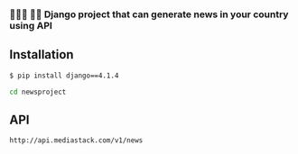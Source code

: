 <h3>   👩🏽‍💻 💪🏽 Django project that can generate news in your country using API</h3>

## Installation
```sh
$ pip install django==4.1.4
```
```sh
cd newsproject
```
## API
```sh
http://api.mediastack.com/v1/news
```
